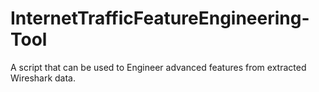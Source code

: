 # InternetTrafficFeatureEngineering-Tool
A script that can be used to Engineer advanced features from extracted Wireshark data.
